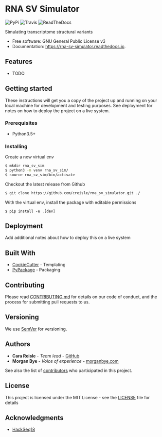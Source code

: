# RNA SV Simulator

![PyPi](https://img.shields.io/pypi/v/rna_sv_simulator.svg) ![Travis](https://img.shields.io/travis/morganbye/rna_sv_simulator.svg) ![ReadTheDocs](https://readthedocs.org/projects/rna-sv-simulator/badge/?version=latest)


Simulating transcriptome structural variants


* Free software: GNU General Public License v3
* Documentation: https://rna-sv-simulator.readthedocs.io.


## Features

* TODO

## Getting started

These instructions will get you a copy of the project up and running on your local machine for development and testing
purposes. See deployment for notes on how to deploy the project on a live system.

### Prerequisites

- Python3.5+

### Installing

Create a new virtual env

```bash
$ mkdir rna_sv_sim
$ python3 -m venv rna_sv_sim/
$ source rna_sv_sim/bin/activate
```

Checkout the latest release from Github

```bash
$ git clone https://github.com/creisle/rna_sv_simulator.git ./
```

With the virtual env, install the package with editable permissions

```
$ pip install -e .[dev]
```

## Deployment

Add additional notes about how to deploy this on a live system

## Built With

* [CookieCutter](https://cookiecutter.readthedocs.io/en/latest/) - Templating
* [PyPackage](https://cookiecutter-pypackage.readthedocs.io) - Packaging

## Contributing

Please read [CONTRIBUTING.md](https://github.com/creisle/) for details on our code of conduct, and the process for submitting pull requests to us.

## Versioning

We use [SemVer](http://semver.org/) for versioning.

## Authors

* **Cara Reisle** - *Team lead* - [GitHub](https://github.com/creisle)
* **Morgan Bye** - *Voice of experience* - [morganbye.com](http://morganbye.com)

See also the list of [contributors](https://github.com/creisle/rna_sv_simulator/contributors) who participated in this project.

## License

This project is licensed under the MIT License - see the [LICENSE](LICENSE) file for details

## Acknowledgments

* [HackSeq18](https://www.hackseq.com/)